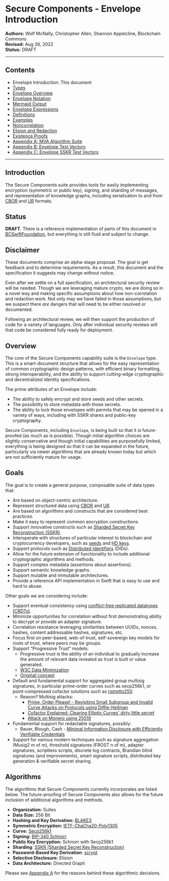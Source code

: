 # Secure Components - Envelope Introduction

**Authors:** Wolf McNally, Christopher Allen, Shannon Appelcline, Blockchain Commons</br>
**Revised:** Aug 26, 2022</br>
**Status:** DRAFT

---

## Contents

* Envelope Introduction: This document
* [Types](01-TYPES.md)
* [Envelope Overview](02-ENVELOPE.md)
* [Envelope Notation](03-ENVELOPE-NOTATION.md)
* [Mermaid Output](04-MERMAID-OUTPUT.md)
* [Envelope Expressions](05-ENVELOPE-EXPRESSIONS.md)
* [Definitions](06-DEFINITIONS.md)
* [Examples](07-EXAMPLES.md)
* [Noncorrelation](08-NONCORRELATION.md)
* [Elision and Redaction](09-ELISION-REDACTION.md)
* [Existence Proofs](10-EXISTENCE-PROOFS.md)
* [Appendix A: MVA Algorithm Suite](11-A-ALGORITHMS.md)
* [Appendix B: Envelope Test Vectors](12-B-ENVELOPE-TEST-VECTORS.md)
* [Appendix C: Envelope SSKR Test Vectors](13-C-ENVELOPE-SSKR-TEST-VECTORS.md)

---

## Introduction

The Secure Components suite provides tools for easily implementing encryption (symmetric or public key), signing, and sharding of messages, and representation of knowledge graphs, including serialization to and from [CBOR](https://cbor.io/) and [UR](https://github.com/BlockchainCommons/Research/blob/master/papers/bcr-2020-005-ur.md) formats.

## Status

**DRAFT.** There is a reference implementation of parts of this document in [BCSwiftFoundation](https://github.com/blockchaincommons/BCSwiftFoundation), but everything is still fluid and subject to change.

## Disclaimer

These documents comprise an alpha-stage proposal. The goal is get feedback and to determine requirements. As a result, this document and the specification it suggests may change without notice.

Even after we settle on a full specification, an architectural security review will be needed. Though we are leveraging mature crypto, we are doing so in a novel way and making specific assumptions about how non-correlation and redaction work. Not only may we have failed in those assumptions, but we suspect there *are* dangers that will need to be either resolved or documented.

Following an architectural review, we will then support the production of code for a variety of languages. Only after individual security reviews will that code be considered fully ready for deployment.

## Overview

The core of the Secure Components capability suite is the `Envelope` type. This is a smart-document structure that allows for the easy representation of common cryptographic design patterns, with efficient binary formatting, strong interoperability, and the ability to support cutting-edge cryptographic and decentralized identity specifications.

The prime attributes of an Envelope include:

* The ability to safely encrypt and store seeds and other secrets.
* The possibility to store metadata with those secrets.
* The ability to lock those envelopes with permits that may be opened in a variety of ways, including with SSKR shares and public-key cryptography.

Secure Components, including `Envelope`, is being built so that it is future-proofed (as much as is possible). Though initial algorithm choices are slightly conservative and though initial capabilities are purposefully limited, everything is being designed so that it can be expanded in the future, particularly via newer algorithms that are already known today but which are not sufficiently mature for usage.

## Goals

The goal is to create a general purpose, composable suite of data types that:

* Are based on object-centric architecture.
* Represent structured data using [CBOR](https://cbor.io/) and [UR](https://github.com/BlockchainCommons/Research/blob/master/papers/bcr-2020-005-ur.md).
* Are based on algorithms and constructs that are considered best practices.
* Make it easy to represent common encryption constructions.
* Support innovative constructs such as [Sharded Secret Key Reconstruction (SSKR)](https://github.com/BlockchainCommons/Research/blob/master/papers/bcr-2020-011-sskr.md).
* Interoperate with structures of particular interest to blockchain and cryptocurrency developers, such as [seeds](https://github.com/BlockchainCommons/Research/blob/master/papers/bcr-2020-006-urtypes.md#cryptographic-seed-crypto-seed) and [HD keys](https://github.com/BlockchainCommons/Research/blob/master/papers/bcr-2020-007-hdkey.md).
* Support protocols such as [Distributed Identifiers](https://www.w3.org/TR/did-core/) (DIDs).
* Allow for the future extension of functionality to include additional cryptographic algorithms and methods.
* Support complex metadata (assertions about assertions).
* Support semantic knowledge graphs.
* Support mutable and immutable architectures.
* Provide a reference API implementation in Swift that is easy to use and hard to abuse.

Other goals we are considering include:

* Support eventual consistency using [conflict-free replicated datatypes (CRDTs)](https://en.wikipedia.org/wiki/Conflict-free_replicated_data_type).
* Minimize opportunities for correlation without first demonstrating ability to decrypt or provide an adapter signature.
* Correlation resistance leveraging similarities between UUIDs, nonces, hashes, content addressable hashes, signatures, etc.
* Focus first on peer-based, web-of-trust, self-sovereign key models for roots of trust, where peers may be groups.
* Support “Progressive Trust” models:
    * Progressive trust is the ability of an individual to gradually increase the amount of relevant data revealed as trust is built or value generated.
    * [W3C Data Minimization](https://w3c-ccg.github.io/data-minimization/#progressive-trust)
    * [Original concept](http://www.lifewithalacrity.com/2004/08/progressive_tru.html)
* Default and fundamental support for aggregated group multisig signatures, in particular prime-order curves such as secp256k1, or point-compressed cofactor solutions such as [ristretto255](https://www.ietf.org/archive/id/draft-irtf-cfrg-ristretto255-00.html):
    * Reason? Multisig attacks:
        * [Prime, Order Please! - Revisiting Small Subgroup and Invalid Curve Attacks on Protocols using Diffie-Hellman](https://eprint.iacr.org/2019/526.pdf)
        * [Cofactor Explained: Clearing Elliptic Curves' dirty little secret](https://loup-vaillant.fr/tutorials/cofactor)
        * [Attack on Monero using 25519](https://jonasnick.github.io/blog/2017/05/23/exploiting-low-order-generators-in-one-time-ring-signatures/)
* Fundamental support for redactable signatures, possibly:
    * Bauer, Blough, Cash - [Minimal Information Disclosure with Efficiently Verifiable Credentials](https://citeseerx.ist.psu.edu/viewdoc/download?doi=10.1.1.153.8662&rep=rep1&type=pdf)
* Support for various modern techniques such as signature aggregation (Musig2 m of m), threshold signatures (FROST n of m), adapter signatures, scriptless scripts, discrete log contracts, Brandian blind signatures (and improvements), smart signature scripts, distributed key generation & verifiable secret sharing.

## Algorithms

The algorithms that Secure Components currently incorporates are listed below. The future-proofing of Secure Components also allows for the future inclusion of additional algorithms and methods.

* **Organization:** Suites
* **Data Size:** 256 Bit
* **Hashing and Key Derivation:** [BLAKE3](https://github.com/BLAKE3-team/BLAKE3-specs/blob/master/blake3.pdf)
* **Symmetric Encryption:** [IETF-ChaCha20-Poly1305](https://datatracker.ietf.org/doc/html/rfc8439)
* **Curve:** [Secp256k1](https://en.bitcoin.it/wiki/Secp256k1)
* **Signing:** [BIP-340 Schnorr](https://github.com/bitcoin/bips/blob/master/bip-0340.mediawiki)
* **Public Key Encryption:** Schnorr with Secp256k1
* **Sharding**: [SSKR (Sharded Secret Key Reconstruction)](https://github.com/BlockchainCommons/Research/blob/master/papers/bcr-2020-011-sskr.md)
* **Password-Based Key Derivation**: [scrypt](https://datatracker.ietf.org/doc/html/rfc7914)
* **Selective Disclosure:** Elision
* **Data Architecture:** Directed Graph

Please see [Appendix A](09-A-ALGORITHMS.md) for the reasons behind these algorithmic decisions.
